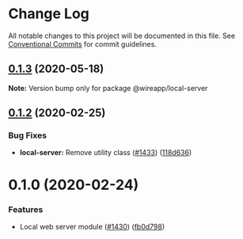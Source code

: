 # Change Log

All notable changes to this project will be documented in this file.
See [Conventional Commits](https://conventionalcommits.org) for commit guidelines.

## [0.1.3](https://github.com/wireapp/wire-desktop-packages/tree/master/packages/local-server/compare/@wireapp/local-server@0.1.2...@wireapp/local-server@0.1.3) (2020-05-18)

**Note:** Version bump only for package @wireapp/local-server





## [0.1.2](https://github.com/wireapp/wire-desktop-packages/tree/master/packages/local-server/compare/@wireapp/local-server@0.1.0...@wireapp/local-server@0.1.2) (2020-02-25)


### Bug Fixes

* **local-server:** Remove utility class ([#1433](https://github.com/wireapp/wire-desktop-packages/tree/master/packages/local-server/issues/1433)) ([118d636](https://github.com/wireapp/wire-desktop-packages/tree/master/packages/local-server/commit/118d636))





# 0.1.0 (2020-02-24)


### Features

* Local web server module ([#1430](https://github.com/wireapp/wire-desktop-packages/tree/master/packages/local-server/issues/1430)) ([fb0d798](https://github.com/wireapp/wire-desktop-packages/tree/master/packages/local-server/commit/fb0d798))
